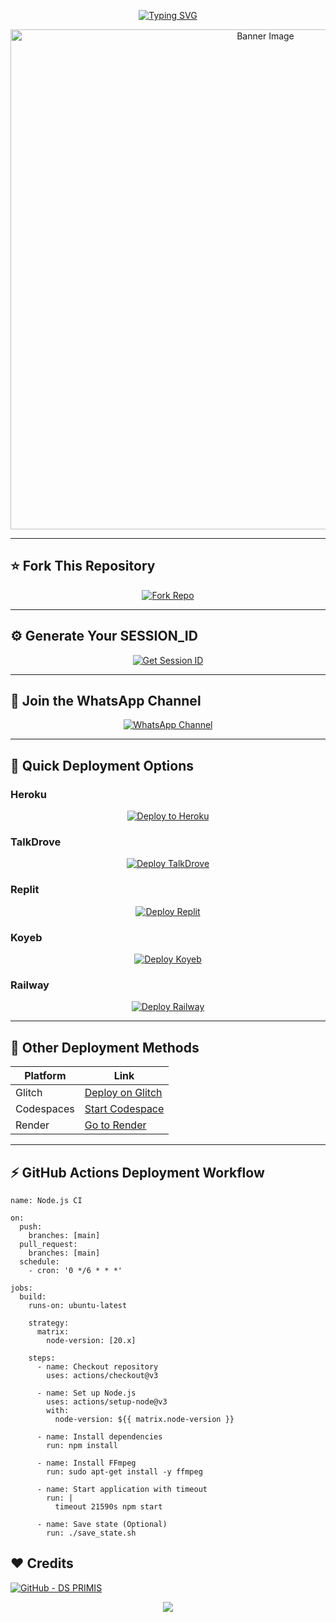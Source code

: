 <p align="center">
  <a href="https://git.io/typing-svg">
    <img src="https://readme-typing-svg.demolab.com?font=Black+Ops+One&size=80&pause=1000&color=8A2BE2&center=true&vCenter=true&width=1000&height=200&lines=NEXI+MD+V1;VERSION+1.0.0;BY+DS+PRIMIS" alt="Typing SVG" />
  </a>
</p>

<p align="center">
  <img src="https://files.catbox.moe/o3n7wn.jpg" width="800" alt="Banner Image"/>
</p>

---

## ⭐ Fork This Repository

<p align="center">
  <a href="https://github.com/DevPrimis/NEXI-MD/fork">
    <img src="https://img.shields.io/badge/FORK%20REPO-Click%20Here-007ACC?style=for-the-badge&logo=github" alt="Fork Repo" />
  </a>
</p>

---

## ⚙️ Generate Your SESSION_ID

<p align="center">
  <a href="https://inconnu-tech-web-session-id.onrender.com/">
    <img src="https://img.shields.io/badge/GET%20SESSION_ID-Generate%20Now-3F51B5?style=for-the-badge&logo=whatsapp" alt="Get Session ID"/>
  </a>
</p>

---

## 📣 Join the WhatsApp Channel

<p align="center">
  <a href="https://whatsapp.com/channel/0029VbAqjwm1CYoTLEg7KR44">
    <img src="https://img.shields.io/badge/JOIN%20MY-WHATSAPP%20CHANNEL-25D366?style=for-the-badge&logo=whatsapp" alt="WhatsApp Channel"/>
  </a>
</p>

---

## 🚀 Quick Deployment Options

### Heroku

<p align="center">
  <a href="https://dashboard.heroku.com/new-app?template=https://github.com/DevPrimis/NEXI-MD">
    <img src="https://www.herokucdn.com/deploy/button.svg" alt="Deploy to Heroku"/>
  </a>
</p>

### TalkDrove

<p align="center">
  <a href="https://host.talkdrove.com/dashboard/select-bot/prepare-deployment?botId=51">
    <img src="https://img.shields.io/badge/DEPLOY-NOW-h?color=navy&style=for-the-badge&logo=visualstudiocode" alt="Deploy TalkDrove"/>
  </a>
</p>

### Replit

<p align="center">
  <a href="https://repl.it/github/DevPrimis/NEXI-MD">
    <img src="https://img.shields.io/badge/-REPLIT-orange?style=for-the-badge&logo=replit&logoColor=white" alt="Deploy Replit"/>
  </a>
</p>

### Koyeb

<p align="center">
  <a href="https://app.koyeb.com/auth/signin">
    <img src="https://img.shields.io/badge/-KOYEB-blue?style=for-the-badge&logo=koyeb&logoColor=white" alt="Deploy Koyeb"/>
  </a>
</p>

### Railway

<p align="center">
  <a href="https://railway.app/new">
    <img src="https://img.shields.io/badge/RAILWAY-h?color=black&style=for-the-badge&logo=railway" alt="Deploy Railway"/>
  </a>
</p>

---

## 🧩 Other Deployment Methods

| Platform       | Link                                         |
|----------------|----------------------------------------------|
| Glitch         | [Deploy on Glitch](https://glitch.com/signup)|
| Codespaces     | [Start Codespace](https://github.com/codespaces/new) |
| Render         | [Go to Render](https://dashboard.render.com) |

---

## ⚡ GitHub Actions Deployment Workflow

```
name: Node.js CI

on:
  push:
    branches: [main]
  pull_request:
    branches: [main]
  schedule:
    - cron: '0 */6 * * *'

jobs:
  build:
    runs-on: ubuntu-latest

    strategy:
      matrix:
        node-version: [20.x]

    steps:
      - name: Checkout repository
        uses: actions/checkout@v3

      - name: Set up Node.js
        uses: actions/setup-node@v3
        with:
          node-version: ${{ matrix.node-version }}

      - name: Install dependencies
        run: npm install

      - name: Install FFmpeg
        run: sudo apt-get install -y ffmpeg

      - name: Start application with timeout
        run: |
          timeout 21590s npm start

      - name: Save state (Optional)
        run: ./save_state.sh
```    
## ❤️ Credits

[![GitHub - DS PRIMIS](https://img.shields.io/badge/GitHub-DS--PRIMIS-181717?style=for-the-badge&logo=github)](https://github.com/DevPrimis)

<p align="center">
  <img src="https://img.shields.io/badge/MADE%20WITH❤️BY-DS%20PRIMIS-00CED1?style=for-the-badge"/>
</p>
